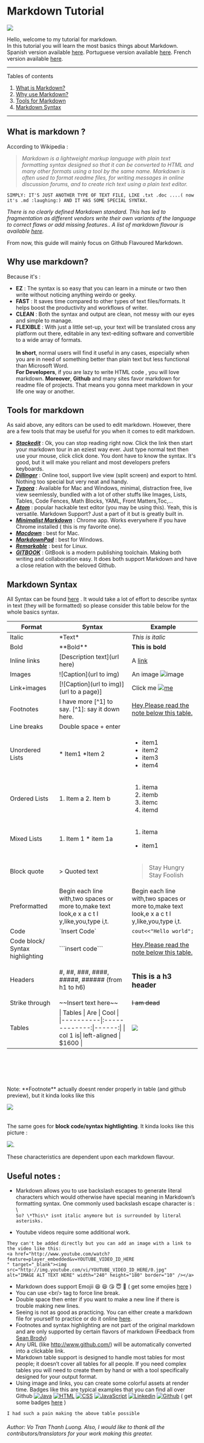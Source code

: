 # Markdown Tutorial

![](http://i.imgur.com/IMTN5cy.png)

Hello, welcome to my tutorial for markdown.  
In this tutorial you will learn the most basics things about Markdown.  
Spanish version available [here](https://github.com/LewisVo/Markdown-Tutorial/blob/master/Translation:Spanish.md).
Portuguese version available [here](https://github.com/LewisVo/Markdown-Tutorial/blob/master/README_pt-BR.md).
French version available [here](https://github.com/luongvo209/Markdown-Tutorial/blob/master/README_fr.md).

---

Tables of contents

1.  [What is Markdown?](#whatismarkdown)
2.  [Why use Markdown?](#why)
3.  [Tools for Markdown](#tools)
4.  [Markdown Syntax](#syntax)

---

<div id='whatismarkdown'/>

## What is markdown ?

According to Wikipedia :

> _Markdown is a lightweight markup language with plain text formatting syntax designed so that it can be converted to HTML and many other formats using a tool by the same name. Markdown is often used to format readme files, for writing messages in online discussion forums, and to create rich text using a plain text editor._

`SIMPLY: IT'S JUST ANOTHER TYPE OF TEXT FILE, LIKE .txt .doc ....( now it's .md :laughing:) AND IT HAS SOME SPECIAL SYNTAX.`

<div id='why'/>

_There is no clearly defined Markdown standard. This has led to fragmentation as different vendors write their own variants of the language to correct flaws or add missing features.. A list of markdown flavour is available [here](https://github.com/jgm/CommonMark/wiki/Markdown-Flavors)._

From now, this guide will mainly focus on Github Flavoured Markdown.

## Why use markdown?

Because it's :

- **EZ** : The syntax is so easy that you can learn in a minute or two then write without noticing anything weirdo or geeky.
- **FAST** : It saves time compared to other types of text files/formats. It helps boost the productivity and workflows of writer.
- **CLEAN** : Both the syntax and output are clean, not messy with our eyes and simple to manage.
- **FLEXIBLE** : With just a little set-up, your text will be translated cross any platform out there, editable in any text-editing software and convertible to a wide array of formats.
<br></br>
**In short**, normal users will find it useful in any cases, especially when you are in need of something better than plain text but less functional than Microsoft Word.  
**For Developers**, if you are lazy to write HTML code , you will love markdown. **Moreover**, **Github** and many sites favor markdown for readme file of projects. That means you gonna meet markdown in your life one way or another.
<div id='tools'/>

## Tools for markdown

As said above, any editors can be used to edit markdown. However, there are a few tools that may be useful for you when it comes to edit markdown.

- **[_Stackedit_](https://stackedit.io)** : Ok, you can stop reading right now. Click the link then start your markdown tour in an eziest way ever. Just type normal text then use your mouse, click click done. You dont have to know the syntax. It's good, but it will make you reliant and most developers prefers keyboards.
- **[_Dillinger_](http://dillinger.io/)** : Online tool, support live view (split screen) and export to html. Nothing too special but very neat and handy.
- **[_Typora_](https://www.typora.io/)** : Available for Mac and Windows, minimal, distraction free, live view seemlessly, bundled with a lot of other stuffs like Images, Lists, Tables, Code Fences, Math Blocks, YAML, Front Matters,Toc,...
- **[_Atom_](https://atom.io/)** : popular hackable text editor (you may be using this). Yeah, this is versatile. Markdown Support? Just a part of it but is greatly built in.
- **[_Minimalist Markdown_](https://chrome.google.com/webstore/detail/minimalist-markdown-edito/pghodfjepegmciihfhdipmimghiakcjf?hl=en)** : Chrome app. Works everywhere if you have Chrome installed ( this is my favorite one).
- **[_Macdown_](http://macdown.uranusjr.com/)** : best for Mac.
- **[_MarkdownPad_](http://markdownpad.com/)** : best for Windows.
- **[_Remarkable_](https://remarkableapp.github.io/)** : best for Linux.
- **[_GITBOOK_](http://www.gitbook.com/)** : GitBook is a modern publishing toolchain. Making both writing and collaboration easy. It does both support Markdown and have a close relation with the beloved Github.
<div id='syntax'/>

## Markdown Syntax

All Syntax can be found [here](https://daringfireball.net/projects/markdown/syntax) . It would take a lot of effort to describe syntax in text (they will be formatted) so please consider this table below for the whole basics syntax.

| Format                          | Syntax                                                                                                           | Example                                                                                    |
| ------------------------------- | ---------------------------------------------------------------------------------------------------------------- | ------------------------------------------------------------------------------------------ |
| Italic                          | \*Text\*                                                                                                         | _This is italic_                                                                           |
| Bold                            | \*\*Bold\*\*                                                                                                     | **This is bold**                                                                           |
| Inline links                    | \[Description text\](url here)                                                                                   | A [link](http://www.github.com)                                                            |
| Images                          | \![Caption\](url to img)                                                                                         | An image ![image](http://i.imgur.com/hRLuez2.png)                                          |
| Link+images                     | \[\![Caption\](url to img)\](url to a page)\]                                                                    | Click me [![me](http://i.imgur.com/hRLuez2.png)](https://www.youtube.com)                  |
| Footnotes                       | I have more \[^1\] to say. \[^1\]: say it down here.                                                             | <a href="#section1">Hey,Please read the note below this table.                             |
| Line breaks                     | Double space + enter                                                                                             |                                                                                            |
| Unordered Lists                 | \* Item1 \*Item 2                                                                                                | <ul><li>item1</li><li>item2</li><li>item3</li><li>item4</li></ul>                          |
| Ordered Lists                   | 1. Item a 2. Item b                                                                                              | <ol><li>itema</li><li>itemb</li><li>itemc</li><li>itemd</li></ol>                          |
| Mixed Lists                     | 1. Item 1 \* item 1a                                                                                             | <ol><li>itema</li></ol><ul><li> item1</li></ul>                                            |
| Block quote                     | \> Quoted text                                                                                                   | <blockquote>Stay Hungry Stay Foolish</blockquote>                                          |
| Preformatted                    | Begin each line with,two spaces or more to,make text look,e x a c t l y,like,you,type i,t.                       | Begin each line with,two spaces or more to,make text look,e x a c t l y,like,you,type i,t. |
| Code                            | \`Insert Code\`                                                                                                  | `cout<<"Hello world";`                                                                     |
| Code block/ Syntax highlighting | \`\`\`insert code\`\`\`                                                                                          | <a href="#section1">Hey,Please read the note below this table.                             |
| Headers                         | \#, \##, \###, \####, \#####, \###### (from h1 to h6)                                                            | <h3>This is a h3 header</h3>                                                               |
| Strike through                  | \~~Insert text here\~~                                                                                           | ~~I am dead~~                                                                              |
| Tables                          | \| Tables \| Are \| Cool \| \|\----------\|\:\-------------\:\|------\:\| \| col 1 is\| left-aligned \| $1600 \| | ![](http://i.imgur.com/EItt7mh.png)                                                        |

<br></br>
<br></br>

 <p id="section1">Note: **Footnote** actually doesnt render properly in table (and github preview), but it kinda looks like this </p>  
 
 ![](http://i.imgur.com/pmeBr28.png)  
   <br></br>
   The same goes for **block code/syntax hightlighting**. It kinda looks like this picture :
  
![](http://i.imgur.com/z8KrxAz.png).

These characteristics are dependent upon each markdown flavour.

## Useful notes :

- Markdown allows you to use backslash escapes to generate literal characters which
  would otherwise have special meaning in Markdown’s formatting syntax. One commonly used backslash escape character is : \  
   `So? \*This\* isnt italic anymore but is surrounded by literal asterisks.`

- Youtube videos require some additional work.

```
They can't be added directly but you can add an image with a link to the video like this:
<a href="http://www.youtube.com/watch?feature=player_embedded&v=YOUTUBE_VIDEO_ID_HERE
" target="_blank"><img src="http://img.youtube.com/vi/YOUTUBE_VIDEO_ID_HERE/0.jpg"
alt="IMAGE ALT TEXT HERE" width="240" height="180" border="10" /></a>
```

- Markdown does support Emojii :laughing: :laughing: :kissing_heart: :innocent: :green_heart: ( get some emojies [here](http://www.emoji-cheat-sheet.com/) )
- You can use \<br/> tag to force line break.
- Double space then enter if you want to make a new line if there is trouble making new lines.
- Seeing is not as good as practicing. You can either create a markdown file for yourself to practice or do it online [here](http://www.markdowntutorial.com).
- Footnotes and syntax highlighting are not part of the original markdown and are only supported by certain flavors of markdown (Feedback from [Sean Brody](https://goo.gl/ASZwEn))
- Any URL (like http://www.github.com/) will be automatically converted into a clickable link.
- Markdown table support is designed to handle most tables for most people; it doesn’t cover all tables for all people. If you need complex tables you will need to create them by hand or with a tool specifically designed for your output format.
- Using image and links, you can create some colorful assets at render time. Badges like this are typical examples that you can find all over Github [![Java](https://img.shields.io/badge/Java-%23FFac45.svg?&style=for-the-badge&logo=java&logoColor=white&color=yellow)](https://github.com/) [![HTML](https://img.shields.io/badge/HTML-%23FFac45.svg?&style=for-the-badge&logo=html5&logoColor=white&color=orange)](https://github.com/)
  [![CSS](https://img.shields.io/badge/CSS-%23FFac45.svg?&style=for-the-badge&logo=css3&logoColor=white&color=blue)](https://github.com/)
  [![JavaScript](https://img.shields.io/badge/JAVASCRIPT-%23FFac45.svg?&style=for-the-badge&logo=javascript&logoColor=white&color=yellow)](https://github.com/)
  [![Linkedin](https://img.shields.io/badge/linkedin-%230077B5.svg?&style=for-the-badge&logo=linkedin&logoColor=white)](https://www.linkedin.com/)
  [![Github](http://img.shields.io/badge/github-%231877F2.svg?&style=for-the-badge&logo=github&logoColor=white&color=black)](https://github.com/)
  ( get some badges [here](https://shields.io/) )

`I had such a pain making the above table possible`

###### Author: _Vo Tran Thanh Luong_. Also, I would like to thank all the contributors/translators for your work making this greater.
